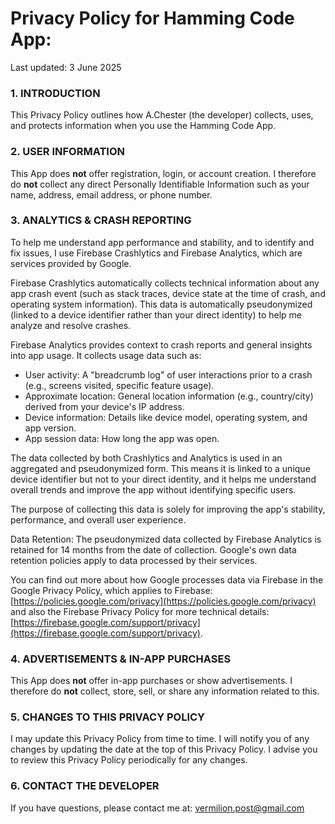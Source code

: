 # Privacy Policy for Hamming Code App:

Last updated: 3 June 2025

### 1. INTRODUCTION

This Privacy Policy outlines how A.Chester (the developer) collects, uses, and protects information when you use the Hamming Code App. 

### 2. USER INFORMATION

This App does **not** offer registration, login, or account creation. I therefore do **not** collect any direct Personally Identifiable Information such as your name, address, email address, or phone number.

### 3. ANALYTICS & CRASH REPORTING

To help me understand app performance and stability, and to identify and fix issues, I use Firebase Crashlytics and Firebase Analytics, which are services provided by Google.

Firebase Crashlytics automatically collects technical information about any app crash event (such as stack traces, device state at the time of crash, and operating system information). This data is automatically pseudonymized (linked to a device identifier rather than your direct identity) to help me analyze and resolve crashes.

Firebase Analytics provides context to crash reports and general insights into app usage. It collects usage data such as:
- User activity: A "breadcrumb log" of user interactions prior to a crash (e.g., screens visited, specific feature usage).
- Approximate location: General location information (e.g., country/city) derived from your device's IP address.
- Device information: Details like device model, operating system, and app version.
- App session data: How long the app was open.

The data collected by both Crashlytics and Analytics is used in an aggregated and pseudonymized form. This means it is linked to a unique device identifier but not to your direct identity, and it helps me understand overall trends and improve the app without identifying specific users.

The purpose of collecting this data is solely for improving the app's stability, performance, and overall user experience.

Data Retention: The pseudonymized data collected by Firebase Analytics is retained for 14 months from the date of collection. Google's own data retention policies apply to data processed by their services.

You can find out more about how Google processes data via Firebase in the Google Privacy Policy, which applies to Firebase: [https://policies.google.com/privacy](https://policies.google.com/privacy) and also the Firebase Privacy Policy for more technical details: [https://firebase.google.com/support/privacy](https://firebase.google.com/support/privacy).

### 4. ADVERTISEMENTS & IN-APP PURCHASES

This App does **not** offer in-app purchases or show advertisements. I therefore do **not** collect, store, sell, or share any information related to this.

### 5. CHANGES TO THIS PRIVACY POLICY

I may update this Privacy Policy from time to time. I will notify you of any changes by updating the date at the top of this Privacy Policy. I advise you to review this Privacy Policy periodically for any changes.

### 6. CONTACT THE DEVELOPER

If you have questions, please contact me at: vermilion.post@gmail.com

